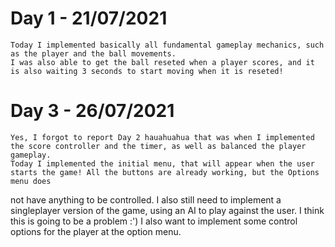 # Day 1 - 21/07/2021
    Today I implemented basically all fundamental gameplay mechanics, such as the player and the ball movements. 
    I was also able to get the ball reseted when a player scores, and it is also waiting 3 seconds to start moving when it is reseted!

# Day 3 - 26/07/2021

    Yes, I forgot to report Day 2 hauahuahua that was when I implemented the score controller and the timer, as well as balanced the player gameplay.
    Today I implemented the initial menu, that will appear when the user starts the game! All the buttons are already working, but the Options menu does
not have anything to be controlled. I also still need to implement a singleplayer version of the game, using an AI to play against the user. I think this is going
to be a problem :')
    I also want to implement some control options for the player at the option menu.